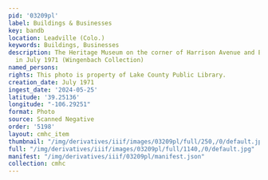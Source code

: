 ```yaml
---
pid: '03209pl'
label: Buildings & Businesses
key: bandb
location: Leadville (Colo.)
keywords: Buildings, Businesses
description: The Heritage Museum on the corner of Harrison Avenue and East 9th Street
  in July 1971 (Wingenbach Collection)
named_persons: 
rights: This photo is property of Lake County Public Library.
creation_date: July 1971
ingest_date: '2024-05-25'
latitude: '39.25136'
longitude: "-106.29251"
format: Photo
source: Scanned Negative
order: '5198'
layout: cmhc_item
thumbnail: "/img/derivatives/iiif/images/03209pl/full/250,/0/default.jpg"
full: "/img/derivatives/iiif/images/03209pl/full/1140,/0/default.jpg"
manifest: "/img/derivatives/iiif/03209pl/manifest.json"
collection: cmhc
---
```

